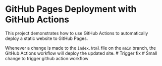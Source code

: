 # GitHub Pages Deployment with GitHub Actions

This project demonstrates how to use GitHub Actions to automatically deploy a static website to GitHub Pages. 

Whenever a change is made to the `index.html` file on the `main` branch, the GitHub Actions workflow will deploy the updated site. #   T r i g g e r   f i x  
 #   S m a l l   c h a n g e   t o   t r i g g e r   g i t h u b   a c t i o n   w o r k f l o w  
 